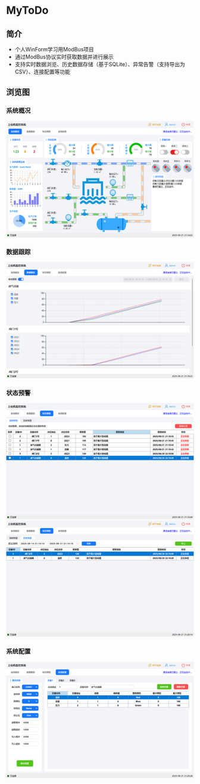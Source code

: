 # MyToDo
## 简介
- 个人WinForm学习用ModBus项目
- 通过ModBus协议实时获取数据并进行展示
- 支持实时数据浏览、历史数据存储（基于SQLite）、异常告警（支持导出为CSV）、连接配置等功能

## 浏览图
### 系统概况
![系统概况](./img/readme/system_overview.png)
### 数据跟踪
![数据跟踪](./img/readme/data_track.png)
### 状态预警
![1](./img/readme/status_alarm_1.png)
![2](./img/readme/status_alarm_2.png)
### 系统配置
![系统配置](./img/readme/system_config.png)